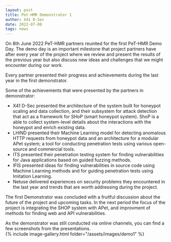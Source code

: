 ```yaml
---
layout: post
title: Pet-HMR Demonstrator 1
author: X41 D-Sec
date: 2022-07-08
tags: news
---
```


On 8th June 2022 PeT-HMR partners reunited for the first PeT-HMR Demo Day. 
The demo day is an important milestone that project partners have after every 
year of the project where we review and present the results of the previous year
but also discuss new ideas and challenges that we might encounter during our work.  

Every partner presented their progress and achievements during the last year 
in the first demonstrator. 

Some of the achievements that were presented by the partners in demonstrator: 

- X41 D-Sec presented the architecture of the system built for honeypot scaling
and data collection, and their subsystem for attack detection that act as 
a framework for SHoP (smart honeypot system). 
ShoP is a able to collect system-level details about the interactions 
with the honeypot and enrich existing data. 
- LHIND presented their Machine Learning model for detecting anomalous HTTP
requests from honeypot data and an architecture for a modular APet system; 
a tool for conducting penetration tests using various open-source and commercial tools. 
- ITS presented their penetration testing system for finding vulnerabilities 
for Java applications based on guided fuzzing methods. 
- IFIS presented ideas for finding vulnerabilities in source code using 
Machine Learning methods and for guiding penetration tests using Imitation Learning.  
- Netuse delivered experiences on security problems they encountered in the last
year and trends that are worth addressing during the project. 

The first Demonstrator was concluded with a fruitful discussion about the future
of the project and upcoming tasks. In the next period the focus of the project
is integrating the SHOP system with APet, and improvment of methods 
for finding web and API vulnerabilities.   


As the demonstrator was still conducted via online channels, you can find a few screenshots from the presentations.  
{% include image-gallery.html folder="/assets/images/demo1" %}

<!--- 
![image1](/assets/images/demo1/demo1-scr1.png){:height="50%" width="50%"} 
![image2](/assets/images/demo1/demo1-scr2.png){:height="50%" width="50%"}
![image3](/assets/images/demo1/demo1-scr3.png){:height="50%" width="50%"}
![image4](/assets/images/demo1/demo1-scr4.png){:height="50%" width="50%"}
![image5](/assets/images/demo1/demo1-scr5.png){:height="50%" width="50%"}
--->
